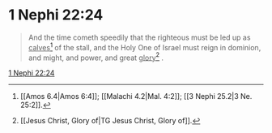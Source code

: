 # 1 Nephi 22:24

> And the time cometh speedily that the righteous must be led up as <u>calves</u>[^a] of the stall, and the Holy One of Israel must reign in dominion, and might, and power, and great <u>glory</u>[^b] .

[1 Nephi 22:24](https://www.churchofjesuschrist.org/study/scriptures/bofm/1-ne/22?lang=eng&id=p24#p24)


[^a]: [[Amos 6.4|Amos 6:4]]; [[Malachi 4.2|Mal. 4:2]]; [[3 Nephi 25.2|3 Ne. 25:2]].  
[^b]: [[Jesus Christ, Glory of|TG Jesus Christ, Glory of]].  
